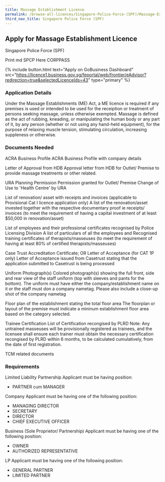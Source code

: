 ```yaml
---
title: Massage Establishment Licence
permalink: /browse-all-licences/Singapore-Police-Force-(SPF)/Massage-Establishment-Licence
third_nav_title: Singapore Police Force (SPF)
---
```


## Apply for Massage Establishment Licence

Singapore Police Force (SPF)

Print md SPCP Here CORPPASS

{% include button.html text="Apply on GoBusiness Dashboard" src="https://licence1.business.gov.sg/feportal/web/frontier/eAdvisor?redirection=true&selectedLicenceIds=43" type="primary" %}

### Application Details

<p>Under the Massage Establishments (ME) Act, a ME licence is required if any premises is used or intended to be used for the receiption or treatment of persons seeking massage, unless otherwise exempted. Massage is defined as the act of rubbing, kneading, or manipulating the human body or any part of it, by any person (whether or not using any hand-held equipment), for the purpose of relaxing muscle tension, stimulating circulation, increasing suppleness or otherwise.</p>

### Documents Needed

ACRA Business Profile
ACRA Business Profile with company details

Letter of Approval from HDB
Approval letter from HDB for Outlet/ Premise to provide massage treatments or other related.

URA Planning Permission
Permission granted for Outlet/ Premise Change of Use to 'Health Centre' by URA

List of renovation/ asset with receipts and invoices (applicable to Provisional Cat I licence application only)
A list of the renovation/asset invested together with the respective documentary proof ie receipts/ invoices (to meet the requirement of having a capital investment of at least $50,000 in renovation/asset)

List of employees and their professional certificates recognised by Police Licensing Division
A list of particulars of all the employees and Recognised training certificates of therapists/masseuses (to meet the requirement of having at least 80% of certified therapists/masseuses)

Case Trust Accreditation Certificate; OR Letter of Acceptance (for CAT 1P only)
Letter of Acceptance issued from Casetrust stating that the application submitted to Casetrust is being processed

Uniform Photograph(s)
Colored photograph(s) showing the full front, side and rear view of the staff uniform (top with sleeves and pants for the bottom). The uniform must have either the company/establishment name on it or the staff must don a company nametag. Please also include a close-up shot of the company nametag

Floor plan of the establishment stating the total floor area
The floorplan or layout of the premise must indicate a mininum establishment floor area based on the category selected.

Trainee Certification
List of Certification recongised by PLRD Note: Any untrained masseuses will be provisionally registered as trainees, and the licensee shall ensure each trainer must obtain the necessary certification recongised by PLRD within 6 months, to be calculated cumulatively, from the date of first registration.

TCM related documents

### Requirements

Limited Liability Partnership
Applicant must be having position:
* PARTNER cum MANAGER

Company
Applicant must be having one of the following position:
* MANAGING DIRECTOR
* SECRETARY
* DIRECTOR
* CHIEF EXECUTIVE OFFICER

Business (Sole Proprietor/
Partnership)
Applicant must be having one of the following position:
* OWNER
* AUTHORIZED REPRESENTATIVE

LP
Applicant must be having one of the following position:
* GENERAL PARTNER
* LIMITED PARTNER


